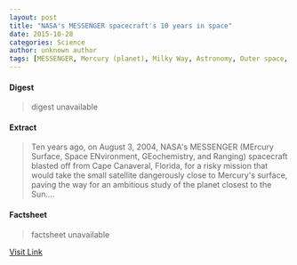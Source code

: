 ```yaml
---
layout: post
title: "NASA's MESSENGER spacecraft's 10 years in space"
date: 2015-10-28
categories: Science
author: unknown author
tags: [MESSENGER, Mercury (planet), Milky Way, Astronomy, Outer space, Physical sciences, Space science, Spaceflight, Planetary science, Solar System, Planets of the Solar System]
---
```



#### Digest
>digest unavailable

#### Extract
>Ten years ago, on August 3, 2004, NASA's MESSENGER (MErcury Surface, Space ENvironment, GEochemistry, and Ranging) spacecraft blasted off from Cape Canaveral, Florida, for a risky mission that would take the small satellite dangerously close to Mercury's surface, paving the way for an ambitious study of the planet closest to the Sun....

#### Factsheet
>factsheet unavailable

[Visit Link](http://phys.org/news326436653.html)


